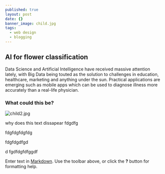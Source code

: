 ```yaml
---
published: true
layout: post
date: {}
banner_image: child.jpg
tags:
  - web design
  - blogging
---
```

## AI for flower classification


Data Science and Artificial Intelligence have received massive attention lately, with Big Data being touted as the solution to challenges in education, healthcare, marketing and anything under the sun. Practical applications are emerging such as mobile apps which can be used to diagnose illness more accurately than a real-life physician. 

### What could this be?



![child2.jpg]({{site.baseurl}}/images/posts/child2.jpg)

why does this text dissapear
fdgdfg



fdgfdgfdgfdg

fdgfdgdfgd

d
fgdfdgfdfggdf




Enter text in [Markdown](http://daringfireball.net/projects/markdown/). Use the toolbar above, or click the **?** button for formatting help.
